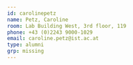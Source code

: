 ```yaml
---
id: carolinepetz
name: Petz, Caroline
room: Lab Building West, 3rd floor, 119
phone: +43 (0)2243 9000-1029
email: caroline.petz@ist.ac.at
type: alumni
grp: missing
---
```

